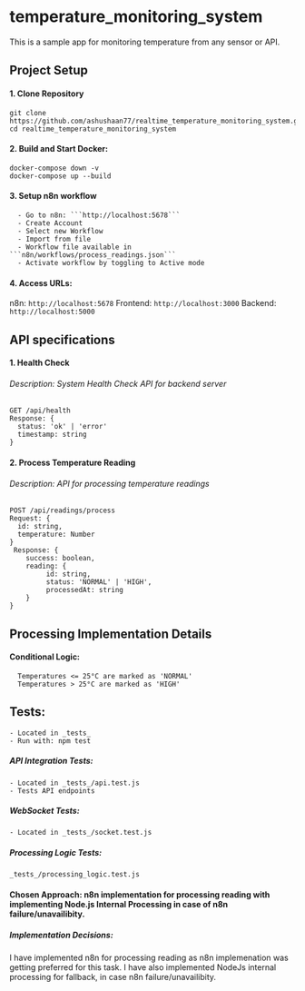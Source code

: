 # temperature_monitoring_system
This is a sample app for monitoring temperature from any sensor or API.


## Project Setup

#### 1. Clone Repository
```
git clone https://github.com/ashushaan77/realtime_temperature_monitoring_system.git
cd realtime_temperature_monitoring_system
```
#### 2. Build and Start Docker:

```
docker-compose down -v
docker-compose up --build
```

#### 3. Setup n8n workflow
      - Go to n8n: ```http://localhost:5678```
      - Create Account
      - Select new Workflow
      - Import from file 
      - Workflow file available in ```n8n/workflows/process_readings.json```
      - Activate workflow by toggling to Active mode

####  4. Access URLs:
n8n: ```http://localhost:5678```
Frontend: ```http://localhost:3000```
Backend: ```http://localhost:5000```



## API specifications

#### 1. Health Check
###### Description: System Health Check API for backend server

```
GET /api/health
Response: {
  status: 'ok' | 'error'
  timestamp: string
}
```

#### 2. Process Temperature Reading
###### Description: API for processing temperature readings 

```
POST /api/readings/process
Request: {
  id: string,
  temperature: Number
}
 Response: {
    success: boolean,
    reading: {
         id: string,
         status: 'NORMAL' | 'HIGH',
         processedAt: string
    }
}
```

## Processing Implementation Details
#### Conditional Logic:
```
  Temperatures <= 25°C are marked as 'NORMAL'
  Temperatures > 25°C are marked as 'HIGH'
```

## Tests:
    - Located in _tests_
    - Run with: npm test


  ##### API Integration Tests:
    - Located in _tests_/api.test.js
    - Tests API endpoints
    
  ##### WebSocket Tests:
    - Located in _tests_/socket.test.js

  ##### Processing Logic Tests:  
    _tests_/processing_logic.test.js


#### Chosen Approach: n8n implementation for processing reading with implementing Node.js Internal Processing in case of n8n failure/unavailibity.
 
 ##### Implementation Decisions:
 I have implemented n8n for processing reading as n8n implemenation was getting preferred for this task. I have also implemented NodeJs internal processing for fallback, in case n8n failure/unavailibity.
 
